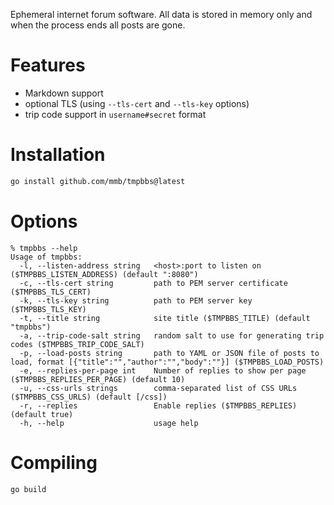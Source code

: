 Ephemeral internet forum software. All data is stored in memory only and when
the process ends all posts are gone.

# Features
  * Markdown support
  * optional TLS (using `--tls-cert` and `--tls-key` options)
  * trip code support in `username#secret` format

# Installation

```sh
go install github.com/mmb/tmpbbs@latest
```

# Options

```
% tmpbbs --help
Usage of tmpbbs:
  -l, --listen-address string   <host>:port to listen on ($TMPBBS_LISTEN_ADDRESS) (default ":8080")
  -c, --tls-cert string         path to PEM server certificate ($TMPBBS_TLS_CERT)
  -k, --tls-key string          path to PEM server key ($TMPBBS_TLS_KEY)
  -t, --title string            site title ($TMPBBS_TITLE) (default "tmpbbs")
  -a, --trip-code-salt string   random salt to use for generating trip codes ($TMPBBS_TRIP_CODE_SALT)
  -p, --load-posts string       path to YAML or JSON file of posts to load, format [{"title":"","author":"","body":""}] ($TMPBBS_LOAD_POSTS)
  -e, --replies-per-page int    Number of replies to show per page ($TMPBBS_REPLIES_PER_PAGE) (default 10)
  -u, --css-urls strings        comma-separated list of CSS URLs ($TMPBBS_CSS_URLS) (default [/css])
  -r, --replies                 Enable replies ($TMPBBS_REPLIES) (default true)
  -h, --help                    usage help
```

# Compiling

```sh
go build
```
